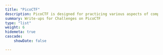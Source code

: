 ```yaml
---
title: "PicoCTF"
description: PicoCTF is designed for practicing various aspects of computer security, such as web exploitation, cryptography, reverse engineering, and more. It provides challenges of varying difficulty levels that require participants to use critical thinking, problem-solving, and technical skills to solve them.
summary: Write-ups for Challenges on PicoCTF
type: "list"
weight: 6
hidemeta: true
cascade:
    showDate: false

---
```

